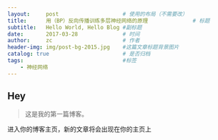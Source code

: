 ```yaml
---
layout:     post                    # 使用的布局（不需要改）
title:      用（BP）反向传播训练多层神经网络的原理              # 标题 
subtitle:   Hello World, Hello Blog #副标题
date:       2017-03-28              # 时间
author:     zc                      # 作者
header-img: img/post-bg-2015.jpg    #这篇文章标题背景图片
catalog: true                       # 是否归档
tags:                               #标签
    - 神经网络
---
```

## Hey
>这是我的第一篇博客。

进入你的博客主页，新的文章将会出现在你的主页上
